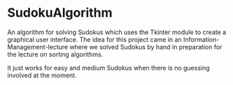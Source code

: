# SudokuAlgorithm
An algorithm for solving Sudokus which uses the Tkinter module to create a graphical user interface. The idea for this project came in an Information-Management-lecture where we solved Sudokus by hand in preparation for the lecture on sorting algorithms. 

It just works for easy and medium Sudokus when there is no guessing involved at the moment. 
